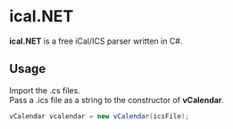 # ical.NET

**ical.NET** is a free iCal/ICS parser written in C#.  


## Usage
Import the .cs files.  
Pass a .ics file as a string to the constructor of **vCalendar**.

```CS
vCalendar vcalendar = new vCalendar(icsFile);
```
